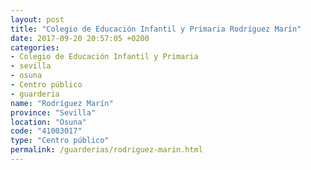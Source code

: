 ```yaml
---
layout: post
title: "Colegio de Educación Infantil y Primaria Rodríguez Marín"
date: 2017-09-20 20:57:05 +0200
categories:
- Colegio de Educación Infantil y Primaria
- sevilla
- osuna
- Centro público
- guarderia
name: "Rodríguez Marín"
province: "Sevilla"
location: "Osuna"
code: "41003017"
type: "Centro público"
permalink: /guarderias/rodriguez-marin.html
---
```

